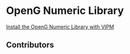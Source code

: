 # OpenG Numeric Library

[Install the OpenG Numeric Library with VIPM](https://www.vipm.io/package/oglib_numeric/)

## Contributors

<!-- ALL-CONTRIBUTORS-LIST:START - Do not remove or modify this section -->
<!-- prettier-ignore-start -->
<!-- markdownlint-disable -->

<!-- markdownlint-restore -->
<!-- prettier-ignore-end -->

<!-- ALL-CONTRIBUTORS-LIST:END -->


